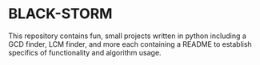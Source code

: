 # BLACK-STORM
This repository contains fun, small projects written in python including a GCD finder, LCM finder, and more each containing a README to establish specifics of functionality and algorithm usage.
